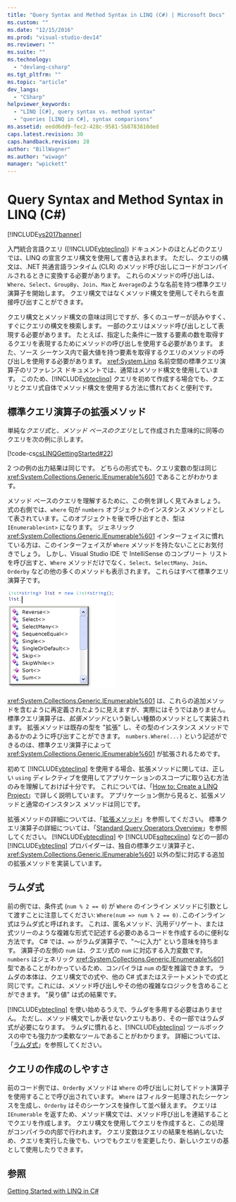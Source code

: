 ```yaml
---
title: "Query Syntax and Method Syntax in LINQ (C#) | Microsoft Docs"
ms.custom: ""
ms.date: "12/15/2016"
ms.prod: "visual-studio-dev14"
ms.reviewer: ""
ms.suite: ""
ms.technology: 
  - "devlang-csharp"
ms.tgt_pltfrm: ""
ms.topic: "article"
dev_langs: 
  - "CSharp"
helpviewer_keywords: 
  - "LINQ [C#], query syntax vs. method syntax"
  - "queries [LINQ in C#], syntax comparisons"
ms.assetid: eedd6dd9-fec2-428c-9581-5b8783810ded
caps.latest.revision: 30
caps.handback.revision: 28
author: "BillWagner"
ms.author: "wiwagn"
manager: "wpickett"
---
```

# Query Syntax and Method Syntax in LINQ (C#)
[!INCLUDE[vs2017banner](../../../../csharp/includes/vs2017banner.md)]

入門統合言語クエリ \([!INCLUDE[vbteclinq](../../../../csharp/includes/vbteclinq_md.md)]\) ドキュメントのほとんどのクエリでは、LINQ の宣言クエリ構文を使用して書き込まれます。  ただし、クエリの構文は、.NET 共通言語ランタイム \(CLR\) のメソッド呼び出しにコードがコンパイルされるときに変換する必要があります。  これらのメソッドの呼び出しは、`Where`、`Select`、`GroupBy`、`Join`、`Max`と `Average`のような名前を持つ標準クエリ演算子を開始します。  クエリ構文ではなくメソッド構文を使用してそれらを直接呼び出すことができます。  
  
 クエリ構文とメソッド構文の意味は同じですが、多くのユーザーが読みやすく、すぐにクエリの構文を検索します。  一部のクエリはメソッド呼び出しとして表現する必要があります。  たとえば、指定した条件に一致する要素の数を取得するクエリを表現するためにメソッドの呼び出しを使用する必要があります。  また、ソース シーケンス内で最大値を持つ要素を取得するクエリのメソッドの呼び出しを使用する必要があります。  <xref:System.Linq> 名前空間の標準クエリ演算子のリファレンス ドキュメントでは、通常はメソッド構文を使用しています。  このため、[!INCLUDE[vbteclinq](../../../../csharp/includes/vbteclinq_md.md)] クエリを初めて作成する場合でも、クエリとクエリ式自体でメソッド構文を使用する方法に慣れておくと便利です。  
  
## 標準クエリ演算子の拡張メソッド  
 単純な*クエリ式*と、*メソッド ベースのクエリ*として作成された意味的に同等のクエリを次の例に示します。  
  
 [!code-cs[csLINQGettingStarted#22](../../../../csharp/programming-guide/concepts/linq/codesnippet/CSharp/query-syntax-and-method-syntax-in-linq_1.cs)]  
  
 2 つの例の出力結果は同じです。  どちらの形式でも、クエリ変数の型は同じ <xref:System.Collections.Generic.IEnumerable%601> であることがわかります。  
  
 メソッド ベースのクエリを理解するために、この例を詳しく見てみましょう。  式の右側では、`where` 句が `numbers` オブジェクトのインスタンス メソッドとして表されています。このオブジェクトを後で呼び出すとき、型は `IEnumerable<int>` になります。  ジェネリック <xref:System.Collections.Generic.IEnumerable%601> インターフェイスに慣れている方は、このインターフェイスが `Where` メソッドを持たないことにお気付きでしょう。  しかし、Visual Studio IDE で IntelliSense のコンプリート リストを呼び出すと、`Where` メソッドだけでなく、`Select`、`SelectMany`、`Join`、`Orderby` などの他の多くのメソッドも表示されます。  これらはすべて標準クエリ演算子です。  
  
 ![Intellisense の標準クエリ演算子](../../../../csharp/programming-guide/concepts/linq/media/standardqueryops.png "StandardQueryOps")  
  
 <xref:System.Collections.Generic.IEnumerable%601> は、これらの追加メソッドを含むように再定義されたように見えますが、実際にはそうではありません。  標準クエリ演算子は、*拡張メソッド*という新しい種類のメソッドとして実装されます。  拡張メソッドは既存の型を "拡張" し、その型のインスタンス メソッドであるかのように呼び出すことができます。   `numbers.Where(...)` という記述ができるのは、標準クエリ演算子によって <xref:System.Collections.Generic.IEnumerable%601> が拡張されるためです。  
  
 初めて [!INCLUDE[vbteclinq](../../../../csharp/includes/vbteclinq_md.md)] を使用する場合、拡張メソッドに関しては、正しい `using` ディレクティブを使用してアプリケーションのスコープに取り込む方法のみを理解しておけば十分です。  これについては、「[How to: Create a LINQ Project](../Topic/How%20to:%20Create%20a%20LINQ%20Project.md)」で詳しく説明しています。  アプリケーション側から見ると、拡張メソッドと通常のインスタンス メソッドは同じです。  
  
 拡張メソッドの詳細については、「[拡張メソッド](../../../../csharp/programming-guide/classes-and-structs/extension-methods.md)」を参照してください。  標準クエリ演算子の詳細については、「[Standard Query Operators Overview](../../../../visual-basic/programming-guide/concepts/linq/standard-query-operators-overview.md)」を参照してください。  [!INCLUDE[vbtecdlinq](../../../../csharp/includes/vbtecdlinq_md.md)] や [!INCLUDE[sqltecxlinq](../../../../csharp/programming-guide/concepts/linq/includes/sqltecxlinq_md.md)] などの一部の [!INCLUDE[vbteclinq](../../../../csharp/includes/vbteclinq_md.md)] プロバイダーは、独自の標準クエリ演算子と、<xref:System.Collections.Generic.IEnumerable%601> 以外の型に対応する追加の拡張メソッドを実装しています。  
  
## ラムダ式  
 前の例では、条件式 \(`num % 2 == 0`\) が `Where` のインライン メソッドに引数として渡すことに注意してください: `Where(num => num % 2 == 0).`このインライン式はラムダ式と呼ばれます。  これは、匿名メソッド、汎用デリゲート、または式ツリーのような複雑な形式で記述する必要のあるコードを作成するのに便利な方法です。  C\# では、`=>` がラムダ演算子で、"～に入力" という意味を持ちます。  演算子の左側の `num` は、クエリ式の `num` に対応する入力変数です。  `numbers` はジェネリック <xref:System.Collections.Generic.IEnumerable%601> 型であることがわかっているため、コンパイラは `num` の型を推論できます。  ラムダの本体は、クエリ構文での式や、他の C\# 式またはステートメントでの式と同じです。これには、メソッド呼び出しやその他の複雑なロジックを含めることができます。  "戻り値" は式の結果です。  
  
 [!INCLUDE[vbteclinq](../../../../csharp/includes/vbteclinq_md.md)] を使い始めるうえで、ラムダを多用する必要はありません。  ただし、メソッド構文でしか表せないクエリもあり、その一部ではラムダ式が必要になります。  ラムダに慣れると、[!INCLUDE[vbteclinq](../../../../csharp/includes/vbteclinq_md.md)] ツールボックスの中でも強力かつ柔軟なツールであることがわかります。  詳細については、「[ラムダ式](../../../../csharp/programming-guide/statements-expressions-operators/lambda-expressions.md)」を参照してください。  
  
## クエリの作成のしやすさ  
 前のコード例では、`OrderBy` メソッドは `Where` の呼び出しに対してドット演算子を使用することで呼び出されています。  `Where` はフィルター処理されたシーケンスを生成し、`Orderby` はそのシーケンスを操作して並べ替えます。  クエリは `IEnumerable` を返すため、メソッド構文では、メソッド呼び出しを連結することでクエリを作成します。  クエリ構文を使用してクエリを作成すると、この処理がコンパイラの内部で行われます。  クエリ変数はクエリの結果を格納しないため、クエリを実行した後でも、いつでもクエリを変更したり、新しいクエリの基として使用したりできます。  
  
## 参照  
 [Getting Started with LINQ in C\#](../../../../csharp/programming-guide/concepts/linq/getting-started-with-linq.md)